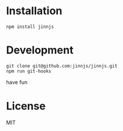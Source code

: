 Installation
================================
```
npm install jinnjs
```

Development
================================
```
git clone git@github.com:jinnjs/jinnjs.git
npm run git-hooks
```
have fun

License
================================
MIT
